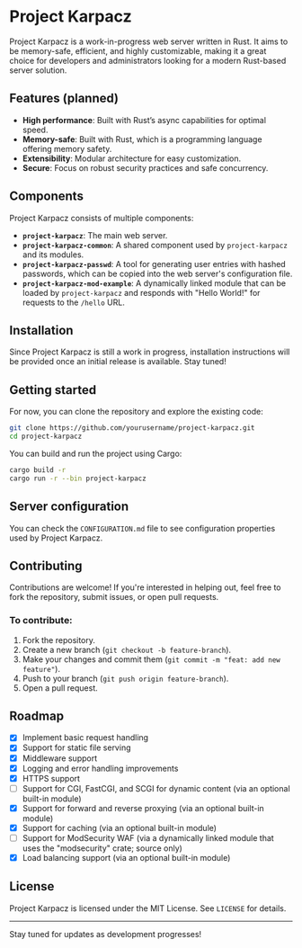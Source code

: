# Project Karpacz

Project Karpacz is a work-in-progress web server written in Rust. It aims to be memory-safe, efficient, and highly customizable, making it a great choice for developers and administrators looking for a modern Rust-based server solution.

## Features (planned)

- **High performance**: Built with Rust’s async capabilities for optimal speed.
- **Memory-safe**: Built with Rust, which is a programming language offering memory safety.
- **Extensibility**: Modular architecture for easy customization.
- **Secure**: Focus on robust security practices and safe concurrency.

## Components

Project Karpacz consists of multiple components:

- **`project-karpacz`**: The main web server.
- **`project-karpacz-common`**: A shared component used by `project-karpacz` and its modules.
- **`project-karpacz-passwd`**: A tool for generating user entries with hashed passwords, which can be copied into the web server's configuration file.
- **`project-karpacz-mod-example`**: A dynamically linked module that can be loaded by `project-karpacz` and responds with "Hello World!" for requests to the `/hello` URL.

## Installation

Since Project Karpacz is still a work in progress, installation instructions will be provided once an initial release is available. Stay tuned!

## Getting started

For now, you can clone the repository and explore the existing code:

```sh
git clone https://github.com/yourusername/project-karpacz.git
cd project-karpacz
```

You can build and run the project using Cargo:

```sh
cargo build -r
cargo run -r --bin project-karpacz
```

## Server configuration

You can check the `CONFIGURATION.md` file to see configuration properties used by Project Karpacz.

## Contributing

Contributions are welcome! If you're interested in helping out, feel free to fork the repository, submit issues, or open pull requests.

### To contribute:
1. Fork the repository.
2. Create a new branch (`git checkout -b feature-branch`).
3. Make your changes and commit them (`git commit -m "feat: add new feature"`).
4. Push to your branch (`git push origin feature-branch`).
5. Open a pull request.

## Roadmap

- [x] Implement basic request handling
- [x] Support for static file serving
- [x] Middleware support
- [x] Logging and error handling improvements
- [x] HTTPS support
- [ ] Support for CGI, FastCGI, and SCGI for dynamic content (via an optional built-in module)
- [x] Support for forward and reverse proxying (via an optional built-in module)
- [x] Support for caching (via an optional built-in module)
- [ ] Support for ModSecurity WAF (via a dynamically linked module that uses the "modsecurity" crate; source only)
- [x] Load balancing support (via an optional built-in module)

## License

Project Karpacz is licensed under the MIT License. See `LICENSE` for details.

---

Stay tuned for updates as development progresses!